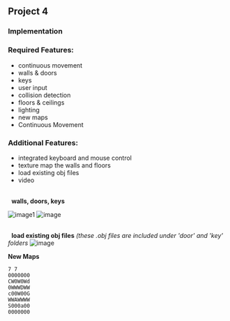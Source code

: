 ## Project 4

### Implementation

### Required Features:
 - continuous movement
 - walls & doors
 - keys
 - user input
 - collision detection
 - floors & ceilings
 - lighting
 - new maps
 - Continuous	Movement

### Additional Features:
 - integrated keyboard and mouse control
 - texture map the walls and floors
 - load existing obj files
 - video

\
&nbsp;
**walls, doors, keys**

![image1](https://user-images.githubusercontent.com/59031606/114966328-f2dea700-9e37-11eb-8210-24e71baa5579.png)
![image](https://user-images.githubusercontent.com/59031606/114969707-92069d00-9e3e-11eb-87cb-e7c064bac047.png)

\
&nbsp;
**load existing obj files** *(these .obj files are included under 'door' and 'key' folders*
![image](https://user-images.githubusercontent.com/59031606/114969484-16a4eb80-9e3e-11eb-98e0-b3a4988e2f5f.png)

**New Maps**


```
7 7
0000000
CW0W0Wd
0WWWDWW
c00W00G
WWAWWWW
S000a00
0000000
```
